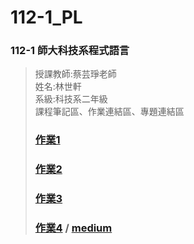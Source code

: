 # 112-1_PL
### 112-1 師大科技系程式語言
> 授課教師:蔡芸琤老師   
> 姓名:林世軒   
> 系級:科技系二年級   
> 課程筆記區、作業連結區、專題連結區
> ### [作業1](https://github.com/EricRose043/1121-PL-Repo/blob/main/20230925_homework1.ipynb)
> ### [作業2](https://github.com/EricRose043/1121-PL-Repo/blob/main/20231016_homework2.ipynb)
> ### [作業3](https://github.com/EricRose043/1121-PL-Repo/tree/main/homework3)
> ### [作業4](https://github.com/EricRose043/1121-PL-Repo/blob/main/homework4.ipynb) / [medium](https://medium.com/@eric7684/%E5%B0%8D%E6%96%BC%E6%96%B0%E8%88%88%E7%A7%91%E6%8A%80%E6%95%99%E8%82%B2-%E5%B0%8D%E6%88%91%E5%80%8B%E4%BA%BA%E5%AD%B8%E7%BF%92%E7%9A%84%E5%BD%B1%E9%9F%BF-b801c82771d8)
